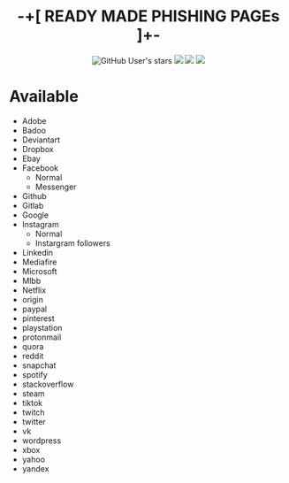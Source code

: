 <div align="center">
 <h1> -+[ READY  MADE  PHISHING  PAGEs ]+-</></h1>
</div>
<p align="center">
<img alt="GitHub User's stars" src="https://img.shields.io/github/stars/1337r0j4n/phishing-pages?style=for-the-badge">
<img src="https://img.shields.io/github/forks/1337r0j4n/phishing-pages?color=orange&style=for-the-badge">
 <img src="https://img.shields.io/github/issues/1337r0j4n/phishing-pages?color=red&style=for-the-badge">
<img src="https://img.shields.io/badge/By%20-7r0j4n-lime?style=for-the-badge">
</p>

# Available
- Adobe
- Badoo
- Deviantart
- Dropbox
- Ebay
- Facebook
  - Normal 
  - Messenger
- Github
- Gitlab
- Google
- Instagram
  - Normal
  - Instargram followers
- Linkedin
- Mediafire
- Microsoft
- Mlbb
- Netflix
- origin
- paypal
- pinterest
- playstation
- protonmail
- quora
- reddit
- snapchat
- spotify
- stackoverflow
- steam
- tiktok
- twitch
- twitter
- vk
- wordpress
- xbox
- yahoo
- yandex
